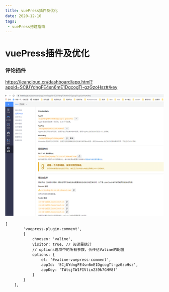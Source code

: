```yaml
---
title: vuePress插件及优化
date: 2020-12-10
tags:
 - vuePress搭建指南
---
```




# vuePress插件及优化



### 评论插件

https://leancloud.cn/dashboard/app.html?appid=SCjUYdngFE4sn6mE1DgcogTl-gzGzoHsz#/key

![1608398977162](../../images/1608398977162.png)



```
[
        'vuepress-plugin-comment',
        {
            choosen: 'valine',
            visitor: true, // 阅读量统计
            // options选项中的所有参数，会传给Valine的配置
            options: {
                el: '#valine-vuepress-comment',
                appId: 'SCjUYdngFE4sn6mE1DgcogTl-gzGzoHsz',
                appKey: 'TWtsjTW1FIVtin239k7GHV8f'
            }
        }
    ],
```



